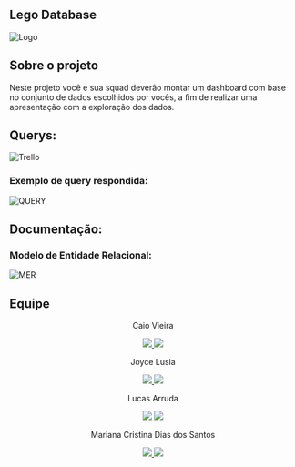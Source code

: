 <h2>Lego Database</h2>

![Logo](https://i.ibb.co/Gvn1vgN/bg1.jpg)


## Sobre o projeto

Neste projeto você e sua squad deverão montar um dashboard com base no conjunto de dados escolhidos por vocês, a fim de realizar uma apresentação com a exploração dos dados.



## Querys:
![Trello](https://i.ibb.co/gwqs4Ht/trello.png)

### Exemplo de query respondida:


![QUERY](https://i.ibb.co/mTHfP2s/1.jpgg)

## Documentação:

### Modelo de Entidade Relacional:
![MER](https://i.ibb.co/nMgfGjw/modelo.jpg)

## Equipe

<div align = center>
 Caio Vieira 
  
<a href="https://github.com/CaioLima96" target="_blank"><img src="https://img.shields.io/badge/GitHub-100000?style=for-the-badge&logo=github&logoColor=white" target="_blank">  <a href="http://linkedin.com/in/caiovieiralima//" target="_blank"><img src="https://img.shields.io/badge/-LinkedIn-%230077B5?style=for-the-badge&logo=linkedin&logoColor=white" target="_blank"></a>  
  
  
Joyce Lusia 
  
<a href="https://github.com/joycelusia" target="_blank"><img src="https://img.shields.io/badge/GitHub-100000?style=for-the-badge&logo=github&logoColor=white" target="_blank">  <a href="https://www.linkedin.com/in/joyce-lusia/" target="_blank"><img src="https://img.shields.io/badge/-LinkedIn-%230077B5?style=for-the-badge&logo=linkedin&logoColor=white" target="_blank"></a> 

Lucas Arruda
  
  
<a href="https://github.com/Lucas7Code" target="_blank"><img src="https://img.shields.io/badge/GitHub-100000?style=for-the-badge&logo=github&logoColor=white" target="_blank">  <a href="https://www.linkedin.com/in/lucas-a-alves-1685681b3/" target="_blank"><img src="https://img.shields.io/badge/-LinkedIn-%230077B5?style=for-the-badge&logo=linkedin&logoColor=white" target="_blank"></a>  

Mariana Cristina Dias dos Santos

<a href="https://github.com/mmcrisx" target="_blank"><img src="https://img.shields.io/badge/GitHub-100000?style=for-the-badge&logo=github&logoColor=white" target="_blank">  <a href="https://www.linkedin.com/in/marianacristinadiasdossantos/" target="_blank"><img src="https://img.shields.io/badge/-LinkedIn-%230077B5?style=for-the-badge&logo=linkedin&logoColor=white" target="_blank"></a> 
  </div>

